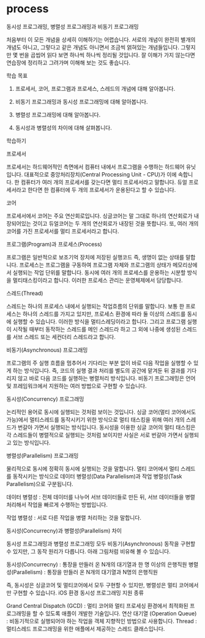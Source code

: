 # process


동시성 프로그래밍, 병렬성 프로그래밍과 비동기 프로그래밍

처음부터 이 모든 개념을 상세히 이해하기는 어렵습니다. 서로의 개념이 완전히 별개의 개념도 아니고, 그렇다고 같은 개념도 아니면서 조금씩 얽혀있는 개념들입니다. 그렇지만 몇 번을 곱씹어 읽다 보면 하나씩 하나씩 정리될 것입니다. 잘 이해가 가지 않는다면 연습장에 정리하고 그려가며 이해해 보는 것도 좋습니다.



학습 목표

1. 프로세서, 코어, 프로그램과 프로세스, 스레드의 개념에 대해 알아봅니다.

2. 비동기 프로그래밍과 동시성 프로그래밍에 대해 알아봅니다.

3. 병렬성 프로그래밍에 대해 알아봅니다.

4. 동시성과 병렬성의 차이에 대해 살펴봅니다.

학습하기

프로세서

프로세서는 하드웨어적인 측면에서 컴퓨터 내에서 프로그램을 수행하는 하드웨어 유닛입니다. 대표적으로 중앙처리장치(Central Processing Unit - CPU)가 이에 속합니다. 한 컴퓨터가 여러 개의 프로세서를 갖는다면 멀티 프로세서라고 말합니다. 듀얼 프로세서라고 한다면 한 컴퓨터에 두 개의 프로세서가 운용된다고 할 수 있습니다.

코어

프로세서에서 코어는 주요 연산회로입니다. 싱글코어는 말 그대로 하나의 연산회로가 내장되어있는 것이고 듀얼코어는 두 개의 연산회로가 내장된 것을 뜻합니다. 또, 여러 개의 코어를 가진 프로세서를 멀티 프로세서라고 합니다.

프로그램(Program)과 프로세스(Process)

프로그램은 일반적으로 보조기억 장치에 저장된 실행코드 즉, 생명이 없는 상태를 말합니다. 프로세스는 프로그램을 구동하여 프로그램 자체와 프로그램의 상태가 메모리상에서 실행되는 작업 단위를 말합니다. 동시에 여러 개의 프로세스를 운용하는 시분할 방식을 멀티태스킹이라고 합니다. 이러한 프로세스 관리는 운영체제에서 담당합니다.

스레드(Thread)

스레드는 하나의 프로세스 내에서 실행되는 작업흐름의 단위를 말합니다. 보통 한 프로세스는 하나의 스레드를 가지고 있지만, 프로세스 환경에 따라 둘 이상의 스레드를 동시에 실행할 수 있습니다. 이러한 방식을 멀티스레딩이라고 합니다. 그리고 프로그램 실행이 시작될 때부터 동작하는 스레드를 메인 스레드라 하고 그 외에 나중에 생성된 스레드를 서브 스레드 또는 세컨더리 스레드라고 합니다.

 
비동기(Asynchronous) 프로그래밍

프로그램의 주 실행 흐름을 멈추어서 기다리는 부분 없이 바로 다음 작업을 실행할 수 있게 하는 방식입니다. 즉, 코드의 실행 결과 처리를 별도의 공간에 맡겨둔 뒤 결과를 기다리지 않고 바로 다음 코드를 실행하는 병렬처리 방식입니다. 비동기 프로그래밍은 언어 및 프레임워크에서 지원하는 여러 방법으로 구현할 수 있습니다.

동시성(Concurrency) 프로그래밍

논리적인 용어로 동시에 실행되는 것처럼 보이는 것입니다. 싱글 코어(멀티 코어에서도 가능)에서 멀티스레드를 동작시키기 위한 방식으로 멀티 태스킹을 위해 여러 개의 스레드가 번갈아 가면서 실행되는 방식입니다. 동시성을 이용한 싱글 코어의 멀티 태스킹은 각 스레드들이 병렬적으로 실행되는 것처럼 보이지만 사실은 서로 번갈아 가면서 실행되고 있는 방식입니다.

 
병렬성(Parallelism) 프로그래밍

물리적으로 동시에 정확히 동시에 실행되는 것을 말합니다. 멀티 코어에서 멀티 스레드를 동작시키는 방식으로 데이터 병렬성(Data Parallelism)과 작업 병렬성(Task Parallelism)으로 구분됩니다.

데이터 병렬성 : 전체 데이터를 나누어 서브 데이터들로 만든 뒤, 서브 데이터들을 병렬 처리해서 작업을 빠르게 수행하는 방법입니다.

 
작업 병렬성 : 서로 다른 작업을 병렬 처리하는 것을 말합니다.
 
동시성(Concurrecny)과 병렬성(Parallelism) 차이

동시성 프로그래밍과 병렬성 프로그래밍 모두 비동기(Asynchronous) 동작을 구현할 수 있지만, 그 동작 원리가 다릅니다. 아래 그림처럼 비유해 볼 수 있습니다.

동시성(Concurrecny) : 통장을 만들러 온 N개의 대기열과 한 명 이상의 은행직원
병렬성(Parallelism) : 통장을 만들러 온 N개의 대기열과 N명의 은행직원
 
 
즉, 동시성은 싱글코어 및 멀티코어에서 모두 구현할 수 있지만, 병렬성은 멀티 코어에서만 구현할 수 있습니다.
iOS 환경 동시성 프로그래밍 지원 종류

Grand Central Dispatch (GCD) : 멀티 코어와 멀티 프로세싱 환경에서 최적화된 프로그래밍을 할 수 있도록 애플이 개발한 기술입니다.
연산 대기열 (Operation Queue) : 비동기적으로 실행되어야 하는 작업을 객체 지향적인 방법으로 사용합니다.
Thread : 멀티스레드 프로그래밍을 위한 애플에서 제공하는 스레드 클래스입니다.

